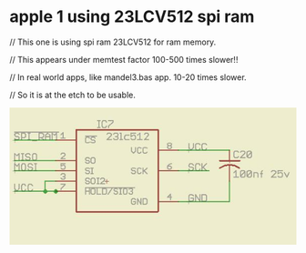 # apple 1 using 23LCV512 spi ram

// This one is using spi ram 23LCV512 for ram memory.

// This appears under memtest factor 100-500 times slower!!

// In real world apps, like mandel3.bas app. 10-20 times slower.

// So it is at the etch to be usable.

![sch](https://github.com/petersieg/arduino/blob/master/arduino_6502_apple1/spiRam/SCH%2023LC512.jpg)

